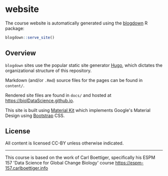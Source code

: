 # website

The course website is automatically generated using the [blogdown](https://github.com/rstudio/blogdown) R package:



```r
blogdown::serve_site()
```




## Overview

`blogdown` sites use the popular static site generator [Hugo](https://gohugo.io),
which dictates the organizational structure of this repository.  

Markdown (and/or `.Rmd`) source files for the pages can be found in `content/`.  

Rendered site files are found in `docs/` and hosted at <https://biolDataScience.github.io>.

This site is built using [Material Kit](https://github.com/creativetimofficial/material-kit)
which implements Google's Material Design using [Bootstrap](https://getbootstrap.com) CSS.




## License

All content is licensed CC-BY unless otherwise indicated.  



---

This course is based on the work of Carl Boettiger, specifically his ESPM 157 'Data Science for Global Change Biology' course <https://espm-157.carlboettiger.info> 
